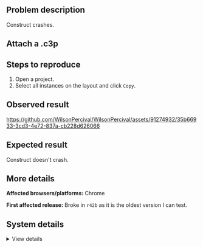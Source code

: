 ## Problem description

Construct crashes.

## Attach a .c3p



## Steps to reproduce

1. Open a project.
2. Select all instances on the layout and click `Copy`.

## Observed result

https://github.com/WilsonPercival/WilsonPercival/assets/91274932/35b66933-3cd3-4e72-837a-cb228d626066

## Expected result

Construct doesn't crash.

## More details



**Affected browsers/platforms:** Chrome

**First affected release:** Broke in `r42b` as it is the oldest version I can test.

## System details

<details><summary>View details</summary>

Error report information
Type: unhandled rejection
Reason: Error: Invalid string length @ RangeError: Invalid string length at JSON.stringify () at https://editor.construct.net/r380/components/editors/layoutView/layoutView.js:132:95 at async window.hpb.md (https://editor.construct.net/r380/main.js:2985:436)
Stack: RangeError: Invalid string length at JSON.stringify () at https://editor.construct.net/r380/components/editors/layoutView/layoutView.js:132:95 at async window.hpb.md (https://editor.construct.net/r380/main.js:2985:436)
Construct version: r380
URL: https://editor.construct.net/r380/
Date: Mon Feb 26 2024 10:18:35 GMT+0200 (Восточная Европа, стандартное время)
Uptime: 18.9 s

Platform information
Product: Construct 3 r380 (beta)
Browser: Chrome 122.0.6261.69
Browser engine: Chromium
Context: browser
Operating system: Windows 11
Device type: desktop
Device pixel ratio: 1.5
Logical CPU cores: 16
Approx. device memory: 8 GB
User agent: Mozilla/5.0 (Windows NT 10.0; Win64; x64) AppleWebKit/537.36 (KHTML, like Gecko) Chrome/122.0.0.0 Safari/537.36
Language setting: en-US

WebGL information
Version string: WebGL 2.0 (OpenGL ES 3.0 Chromium)
Numeric version: 2
Supports NPOT textures: yes
Supports GPU profiling: no
Supports highp precision: yes
Vendor: Google Inc. (AMD)
Renderer: ANGLE (AMD, AMD Radeon(TM) Graphics (0x00001638) Direct3D11 vs_5_0 ps_5_0, D3D11)
Major performance caveat: no
Maximum texture size: 16384
Point size range: 1 to 1024
Extensions: EXT_clip_control, EXT_color_buffer_float, EXT_color_buffer_half_float, EXT_conservative_depth, EXT_depth_clamp, EXT_disjoint_timer_query_webgl2, EXT_float_blend, EXT_polygon_offset_clamp, EXT_texture_compression_bptc, EXT_texture_compression_rgtc, EXT_texture_filter_anisotropic, EXT_texture_norm16, KHR_parallel_shader_compile, NV_shader_noperspective_interpolation, OES_draw_buffers_indexed, OES_texture_float_linear, OVR_multiview2, WEBGL_blend_func_extended, WEBGL_clip_cull_distance, WEBGL_compressed_texture_s3tc, WEBGL_compressed_texture_s3tc_srgb, WEBGL_debug_renderer_info, WEBGL_debug_shaders, WEBGL_lose_context, WEBGL_multi_draw, WEBGL_polygon_mode, WEBGL_provoking_vertex

</details>
